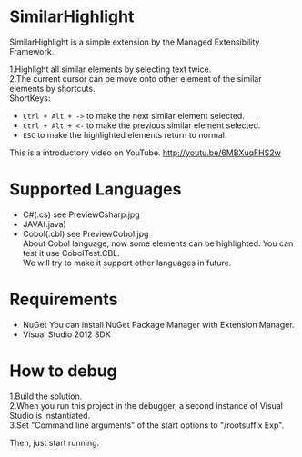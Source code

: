 ﻿SimilarHighlight
================

SimilarHighlight is a simple extension by the Managed Extensibility Framework.  

1.Highlight all similar elements by selecting text twice.  
2.The current cursor can be move onto other element of the similar elements by shortcuts.  
ShortKeys:
* `Ctrl + Alt + ->` to make the next similar element selected.  
* `Ctrl + Alt + <-` to make the previous similar element selected.  
* `ESC` to make the highlighted elements return to normal.  

This is a introductory video on YouTube.
http://youtu.be/6MBXuqFHS2w

# Supported Languages  

* C#(.cs)  see PreviewCsharp.jpg  
* JAVA(.java)  
* Cobol(.cbl)  see PreviewCobol.jpg  
About Cobol language, now some elements can be highlighted. You can test it use CobolTest.CBL.  
We will try to make it support other languages in future.  

# Requirements  

* NuGet You can install NuGet Package Manager with Extension Manager.
* Visual Studio 2012 SDK  

# How to debug

1.Build the solution.  
2.When you run this project in the debugger, a second instance of Visual Studio is instantiated.  
3.Set "Command line arguments" of the start options to "/rootsuffix Exp".  

Then, just start running.  
